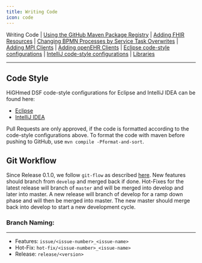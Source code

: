 ```yaml
---
title: Writing Code
icon: code
---
```

 Writing Code | [Using the GitHub Maven Package Registry](usingTheGitHubMaven.md) | [Adding FHIR Resources](addingANewFhirR.md) | [Changing BPMN Processes by Service Task Overwrites](changingBpmnProcesses.md) | [Adding MPI Clients](addingANewMpiClient.md) | [Adding openEHR Clients](addingANewOpenEhrClient.md) | [Eclipse code-style configurations](eclipseContent.md) | [IntelliJ code-style configurations](intelliJContent.md) | [Libraries](libraries.md)
 
---

## Code Style
HiGHmed DSF code-style configurations for Eclipse and IntelliJ IDEA can be found here:

- [Eclipse](eclipseContent.md)
- [IntelliJ IDEA](intelliJContent.md)

Pull Requests are only approved, if the code is formatted according to the code-style configurations above. To format the code with maven before pushing to GitHub, use ``mvn compile -Pformat-and-sort``.

## Git Workflow
Since Release 0.1.0, we follow ``git-flow`` as described [here](https://www.atlassian.com/git/tutorials/comparing-workflows/gitflow-workflow).
New features should branch from ``develop`` and merged back if done. Hot-Fixes for the latest release will branch of ``master`` and will be merged into develop and later into master. A new release will branch of develop for a ramp down phase and will then be merged into master. The new master should merge back into develop to start a new development cycle.

### Branch Naming:
---
- Features: ``issue/<issue-number>_<issue-name>``
- Hot-Fix: ``hot-fix/<issue-number>_<issue-name>``
- Release: ``release/<version>``

